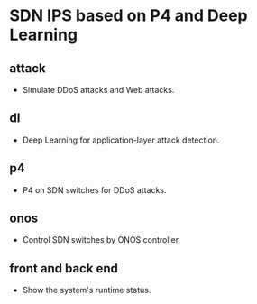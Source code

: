 # SDN IPS based on P4 and Deep Learning

## attack

* Simulate DDoS attacks and Web attacks.

## dl

* Deep Learning for application-layer attack detection.

## p4

* P4 on SDN switches for DDoS attacks.

## onos

* Control SDN switches by ONOS controller.

## front and back end

* Show the system's runtime status.
